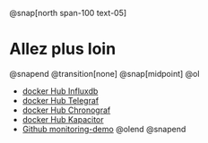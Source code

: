 @snap[north span-100 text-05]
# Allez plus loin
@snapend
@transition[none]
@snap[midpoint]
@ol
- [docker Hub Influxdb](https://hub.docker.com/_/influxdb)
- [docker Hub Telegraf](https://hub.docker.com/_/telegraf)
- [docker Hub Chronograf](https://hub.docker.com/_/chronograf)
- [docker Hub Kapacitor](https://hub.docker.com/_/kapacitor)
- [Github monitoring-demo](https://github.com/framiere/monitoring-demo)
@olend
@snapend
